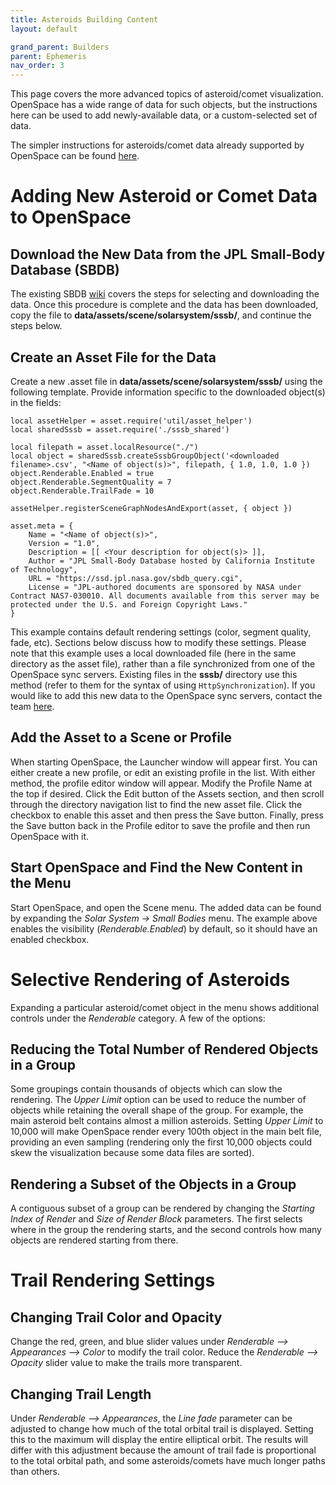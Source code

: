 ```yaml
---
title: Asteroids Building Content
layout: default

grand_parent: Builders
parent: Ephemeris
nav_order: 3
---
```


This page covers the more advanced topics of asteroid/comet visualization. OpenSpace has a wide range of data for such objects, but the instructions here can be used to add newly-available data, or a custom-selected set of data.

The simpler instructions for asteroids/comet data already supported by OpenSpace can be found [here](../../users/content/asteroids).

# Adding New Asteroid or Comet Data to OpenSpace

## Download the New Data from the JPL Small-Body Database (SBDB)
The existing SBDB [wiki](sbdb) covers the steps for selecting and downloading the data. Once this procedure is complete and the data has been downloaded, copy the file to **data/assets/scene/solarsystem/sssb/**, and continue the steps below.

## Create an Asset File for the Data
Create a new .asset file in **data/assets/scene/solarsystem/sssb/** using the following template. Provide information specific to the downloaded object(s) in the <bracketed> fields:
```
local assetHelper = asset.require('util/asset_helper')
local sharedSssb = asset.require('./sssb_shared')

local filepath = asset.localResource("./")
local object = sharedSssb.createSssbGroupObject('<downloaded filename>.csv', "<Name of object(s)>", filepath, { 1.0, 1.0, 1.0 })
object.Renderable.Enabled = true
object.Renderable.SegmentQuality = 7
object.Renderable.TrailFade = 10

assetHelper.registerSceneGraphNodesAndExport(asset, { object })

asset.meta = {
    Name = "<Name of object(s)>",
    Version = "1.0",
    Description = [[ <Your description for object(s)> ]],
    Author = "JPL Small-Body Database hosted by California Institute of Technology",
    URL = "https://ssd.jpl.nasa.gov/sbdb_query.cgi",
    License = "JPL-authored documents are sponsored by NASA under Contract NAS7-030010. All documents available from this server may be protected under the U.S. and Foreign Copyright Laws."
}
```
This example contains default rendering settings (color, segment quality, fade, etc). Sections below discuss how to modify these settings.
Please note that this example uses a local downloaded file (here in the same directory as the asset file), rather than a file synchronized from one of the OpenSpace sync servers. Existing files in the **sssb/** directory use this method (refer to them for the syntax of using `HttpSynchronization`). If you would like to add this new data to the OpenSpace sync servers, contact the team [here](https://www.openspaceproject.com/support).

## Add the Asset to a Scene or Profile
When starting OpenSpace, the Launcher window will appear first. You can either create a new profile, or edit an existing profile in the list. With either method, the profile editor window will appear. Modify the Profile Name at the top if desired. Click the Edit button of the Assets section, and then scroll through the directory navigation list to find the new asset file. Click the checkbox to enable this asset and then press the Save button. Finally, press the Save button back in the Profile editor to save the profile and then run OpenSpace with it.

## Start OpenSpace and Find the New Content in the Menu
Start OpenSpace, and open the Scene menu. The added data can be found by expanding the *Solar System -> Small Bodies* menu. The example above enables the visibility (*Renderable.Enabled*) by default, so it should have an enabled checkbox.

# Selective Rendering of Asteroids
Expanding a particular asteroid/comet object in the menu shows additional controls under the *Renderable* category. A few of the options:

## Reducing the Total Number of Rendered Objects in a Group

Some groupings contain thousands of objects which can slow the rendering. The *Upper Limit* option can be used to reduce the number of objects while retaining the overall shape of the group. For example, the main asteroid belt contains almost a million asteroids. Setting *Upper Limit* to 10,000 will make OpenSpace render every 100th object in the main belt file, providing an even sampling (rendering only the first 10,000 objects could skew the visualization because some data files are sorted).

## Rendering a Subset of the Objects in a Group

A contiguous subset of a group can be rendered by changing the *Starting Index of Render* and *Size of Render Block* parameters. The first selects where in the group the rendering starts, and the second controls how many objects are rendered starting from there.

# Trail Rendering Settings

## Changing Trail Color and Opacity

Change the red, green, and blue slider values under *Renderable --> Appearances --> Color* to modify the trail color. Reduce the *Renderable --> Opacity* slider value to make the trails more transparent.

## Changing Trail Length

Under *Renderable --> Appearances*, the *Line fade* parameter can be adjusted to change how much of the total orbital trail is displayed. Setting this to the maximum will display the entire elliptical orbit. The results will differ with this adjustment because the amount of trail fade is proportional to the total orbital path, and some asteroids/comets have much longer paths than others.
